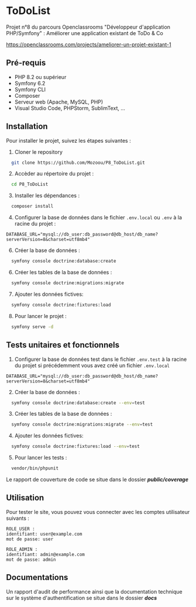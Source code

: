 ToDoList
========

Projet n°8 du parcours Openclassrooms "Développeur d'application PHP/Symfony" :
Améliorer une application existant de ToDo & Co

https://openclassrooms.com/projects/ameliorer-un-projet-existant-1

## Pré-requis
- PHP 8.2 ou supérieur
- Symfony 6.2
- Symfony CLI
- Composer
- Serveur web (Apache, MySQL, PHP)
- Visual Studio Code, PHPStorm, SublimText, ...

## Installation
Pour installer le projet, suivez les étapes suivantes :

1. Cloner le repository
```bash
  git clone https://github.com/Mozoou/P8_ToDoList.git
```
2. Accèder au répertoire du projet :
```bash
  cd P8_ToDoList
```
3. Installer les dépendances :
```bash
  composer install
```

4. Configurer la base de données dans le fichier `.env.local` ou `.env` à la racine du projet :
```
DATABASE_URL="mysql://db_user:db_password@db_host/db_name?serverVersion=8&charset=utf8mb4"
```
6. Créer la base de données :
```bash
  symfony console doctrine:database:create
```
6. Créer les tables de la base de données :
```bash
  symfony console doctrine:migrations:migrate
```
7. Ajouter les données fictives:
```bash
  symfony console doctrine:fixtures:load
```

8. Pour lancer le projet :
```bash
  symfony serve -d
```
## Tests unitaires et fonctionnels

1. Configurer la base de données test dans le fichier `.env.test` à la racine du projet si précédemment vous avez créé un fichier `.env.local`
```
DATABASE_URL="mysql://db_user:db_password@db_host/db_name?serverVersion=8&charset=utf8mb4"
```

2. Créer la base de données :
```bash
  symfony console doctrine:database:create --env=test
```

3. Créer les tables de la base de données :
```bash
  symfony console doctrine:migrations:migrate --env=test
```

4. Ajouter les données fictives:
```bash
  symfony console doctrine:fixtures:load --env=test
```

5. Pour lancer les tests :
```bash
  vendor/bin/phpunit
```

Le rapport de couverture de code se situe dans le dossier ***public/coverage***

## Utilisation
Pour tester le site, vous pouvez vous connecter avec les comptes utilisateur suivants :


```
ROLE_USER :
identifiant: user@example.com
mot de passe: user

ROLE_ADMIN :
identifiant: admin@example.com
mot de passe: admin
```

## Documentations

Un rapport d'audit de performance ainsi que la documentation technique sur le système d'authentification se situe dans le dossier ***docs***
